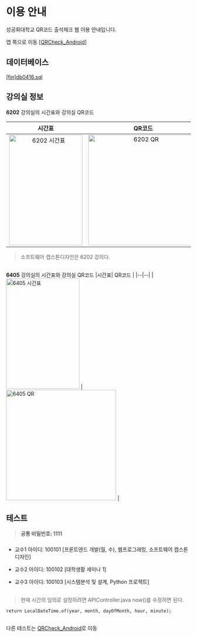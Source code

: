 # 이용 안내
성공회대학교 QR코드 출석체크 웹 이용 안내입니다.

앱 쪽으로 이동 [[QRCheck_Android](https://github.com/Jungea/QRCheck_Android)]


## 데이터베이스  
[[fin]db0416.sql](https://github.com/Jungea/QRCheck/blob/master/db/%5Bfin%5Ddb0416.sql "[fin]db0416.sql")

## 강의실 정보

**6202** 강의실의 시간표와 강의실 QR코드

|시간표| QR코드 |
|:-:|:-:|
| <img src="https://user-images.githubusercontent.com/33142199/79834634-60ecbb80-83e8-11ea-9485-4a9c88454dca.jpg" alt="6202 시간표" width="200px" height="300px"> | <img src="https://user-images.githubusercontent.com/33142199/79812723-b4ddad00-83b4-11ea-90da-a38cd5b825a2.png" alt="6202 QR" width="300px" height="300px"> |
> 소프트웨어 캡스톤디자인은 6202 강의다.

## 
**6405** 강의실의 시간표와 강의실 QR코드
|시간표| QR코드 |
|--|--|
| <img src="https://user-images.githubusercontent.com/33142199/79834637-64804280-83e8-11ea-93da-2635a540193d.jpg" alt="6405 시간표" width="200px" height="300px"> | <img src="https://user-images.githubusercontent.com/33142199/79812777-d8a0f300-83b4-11ea-852a-9ccccf2f2bd8.png" alt="6405 QR" width="300px" height="300px"> |

## 테스트

> **공통 비밀번호: 1111**
###
  
 - 교수1 아이디: 100101
[프론트엔드 개발(월, 수), 웹프로그래밍, 소프트웨어 캡스톤디자인]

- 교수2 아이디: 100102
[대학생활 세미나 1]

- 교수3 아이디: 100103
[시스템분석 및 설계, Python 프로젝트]

##
> 현재 시간의 임의로 설정하려면
APIController.java now()를 수정하면 된다.

    return LocalDateTime.of(year, month, dayOfMonth, hour, minute);  
  
##

다른 테스트는   [QRCheck_Android](https://github.com/Jungea/QRCheck_Android)로 이동



